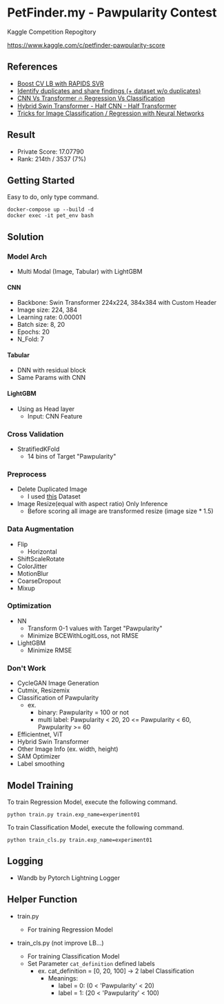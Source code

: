 # PetFinder.my - Pawpularity Contest


Kaggle Competition Repogitory

https://www.kaggle.com/c/petfinder-pawpularity-score

## References

- [Boost CV LB with RAPIDS SVR](https://www.kaggle.com/c/petfinder-pawpularity-score/discussion/276724)
- [Identify duplicates and share findings (+ dataset w/o duplicates)](https://www.kaggle.com/c/petfinder-pawpularity-score/discussion/278497)
- [CNN Vs Transformer 🔥 Regression Vs Classification](https://www.kaggle.com/c/petfinder-pawpularity-score/discussion/275278)
- [Hybrid Swin Transformer - Half CNN - Half Transformer](https://www.kaggle.com/c/petfinder-pawpularity-score/discussion/277917)
- [Tricks for Image Classification / Regression with Neural Networks](https://www.kaggle.com/c/petfinder-pawpularity-score/discussion/288896)

## Result

- Private Score: 17.07790
- Rank: 214th / 3537 (7%)


## Getting Started

Easy to do, only type command.

```commandline
docker-compose up --build -d
docker exec -it pet_env bash
```

## Solution

### Model Arch
- Multi Modal (Image, Tabular) with LightGBM
#### CNN
- Backbone: Swin Transformer 224x224, 384x384 with Custom Header
- Image size: 224, 384
- Learning rate: 0.00001
- Batch size: 8, 20
- Epochs: 20
- N_Fold: 7
#### Tabular
- DNN with residual block
- Same Params with CNN
#### LightGBM
- Using as Head layer
  - Input: CNN Feature

### Cross Validation
- StratifiedKFold 
  - 14 bins of Target "Pawpularity"

### Preprocess
- Delete Duplicated Image
  - I used [this](https://www.kaggle.com/schulta/petfinder-pawpularity-score-clean) Dataset
- Image Resize(equal with aspect ratio) Only Inference
  - Before scoring all image are transformed resize (image size * 1.5)

### Data Augmentation
- Flip
  - Horizontal
- ShiftScaleRotate
- ColorJitter
- MotionBlur
- CoarseDropout
- Mixup

### Optimization
  - NN
    - Transform 0-1 values with Target "Pawpularity"
    - Minimize BCEWithLogitLoss, not RMSE
  - LightGBM
    - Minimize RMSE

### Don't Work
- CycleGAN Image Generation
- Cutmix, Resizemix
- Classification of Pawpularity
  - ex.
    - binary: Pawpularity = 100 or not
    - multi label: Pawpularity < 20, 20 <= Pawpularity < 60, Pawpularity >= 60
- Efficientnet, ViT
- Hybrid Swin Transformer
- Other Image Info (ex. width, height)
- SAM Optimizer
- Label smoothing


## Model Training

To train Regression Model, execute the following command.
```commandline
python train.py train.exp_name=experiment01
```

To train Classification Model,  execute the following command.
```commandline
python train_cls.py train.exp_name=experiment01
```

## Logging
- Wandb by Pytorch Lightning Logger

## Helper Function

- train.py
  - For training Regression Model

- train_cls.py (not improve LB...)
  - For training Classification Model
  - Set Parameter `cat_definition` defined labels
    - ex. cat_definition = [0, 20, 100] -> 2 label Classification
      - Meanings:
        - label = 0: (0 < 'Pawpularity' < 20)
        - label = 1: (20 < 'Pawpularity' < 100)